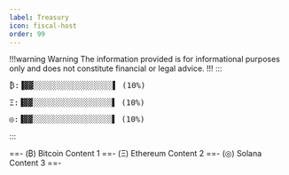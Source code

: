 ```yaml
---
label: Treasury
icon: fiscal-host
order: 99
---
```

!!!warning Warning
The information provided is for informational purposes only and does not constitute financial or legal advice.
!!!
:::
<pre>
₿:▐▓▓░░░░░░░░░░░░░░░░░▌ (10%)
</pre>
<pre>
Ξ:▐▓▓░░░░░░░░░░░░░░░░░▌ (10%)
</pre>
<pre>
◎:▐▓▓░░░░░░░░░░░░░░░░░▌ (10%)
</pre>
:::

==- (₿) Bitcoin
Content 1
==- (Ξ) Ethereum
Content 2
==- (◎) Solana
Content 3
==-
